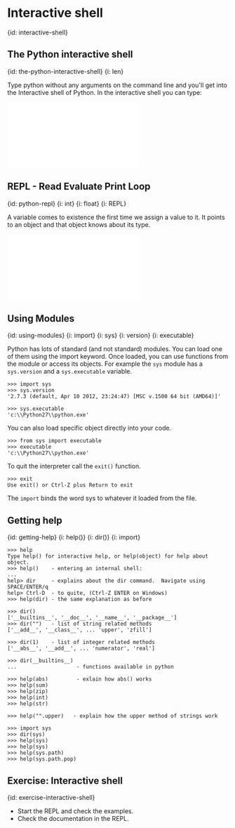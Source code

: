 # Interactive shell
{id: interactive-shell}

## The Python interactive shell
{id: the-python-interactive-shell}
{i: len}


Type <command>python</command> without any arguments on the command line and
you'll get into the Interactive shell of Python.
In the interactive shell you can type:


![](examples/basics/interactive_shell.txt)


## REPL - Read Evaluate Print Loop
{id: python-repl}
{i: int}
{i: float}
{i: REPL}


A variable comes to existence the first time we assign a value to it.
It points to an object and that object knows about its type.


![](examples/basics/repl.txt)


## Using Modules
{id: using-modules}
{i: import}
{i: sys}
{i: version}
{i: executable}


Python has lots of standard (and not standard) modules. You can load one of them using the
<command>import</command> keyword. Once loaded, you can use functions from the module
or access its objects. For example the `sys` module has a `sys.version`
and a `sys.executable` variable.



```
>>> import sys
>>> sys.version
'2.7.3 (default, Apr 10 2012, 23:24:47) [MSC v.1500 64 bit (AMD64)]'
```

```
>>> sys.executable
'c:\\Python27\\python.exe'
```

You can also load specific object directly into your code.


```
>>> from sys import executable
>>> executable
'c:\\Python27\\python.exe'
```


To quit the interpreter call the `exit()` function.



```
>>> exit
Use exit() or Ctrl-Z plus Return to exit
```


The `import` binds the word sys to whatever it loaded from the file.




## Getting help
{id: getting-help}
{i: help()}
{i: dir()}
{i: import}

```
>>> help
Type help() for interactive help, or help(object) for help about object.
>>> help()    - entering an internal shell:
...
help> dir     - explains about the dir command.  Navigate using SPACE/ENTER/q
help> Ctrl-D  - to quite, (Ctrl-Z ENTER on Windows)
>>> help(dir) - the same explanation as before

>>> dir()
['__builtins__', '__doc__', '__name__', '__package__']
>>> dir("")   - list of string related methods
['__add__', '__class__', ... 'upper', 'zfill']

>>> dir(1)    - list of integer related methods
['__abs__', '__add__', ... 'numerator', 'real']

>>> dir(__builtins__)
...                   - functions available in python

>>> help(abs)         - exlain how abs() works
>>> help(sum)
>>> help(zip)
>>> help(int)
>>> help(str)

>>> help("".upper)   - explain how the upper method of strings work

>>> import sys
>>> dir(sys)
>>> help(sys)
>>> help(sys)
>>> help(sys.path)
>>> help(sys.path.pop)
```


## Exercise: Interactive shell
{id: exercise-interactive-shell}

* Start the REPL and check the examples.
* Check the documentation in the REPL.




